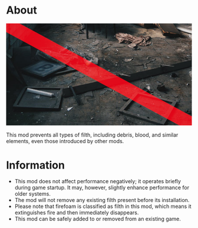 # About

<img src="About\Preview.png" alt="Preview" />

This mod prevents all types of filth, including debris, blood, and similar elements, even those introduced by other mods.

# Information

- This mod does not affect performance negatively; it operates briefly during game startup. It may, however, slightly enhance performance for older systems.
- The mod will not remove any existing filth present before its installation.
- Please note that firefoam is classified as filth in this mod, which means it extinguishes fire and then immediately disappears.
- This mod can be safely added to or removed from an existing game.